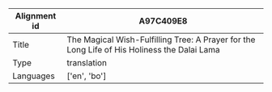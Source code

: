 |Alignment id | A97C409E8
| --- | --- 
|Title | The Magical Wish-Fulfilling Tree: A Prayer for the Long Life of His Holiness the Dalai Lama 
|Type | translation
|Languages | ['en', 'bo']